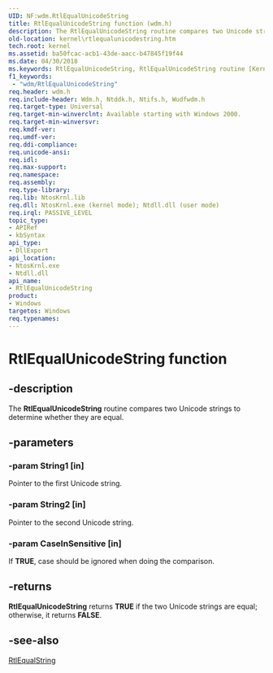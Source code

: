 ```yaml
---
UID: NF:wdm.RtlEqualUnicodeString
title: RtlEqualUnicodeString function (wdm.h)
description: The RtlEqualUnicodeString routine compares two Unicode strings to determine whether they are equal.
old-location: kernel\rtlequalunicodestring.htm
tech.root: kernel
ms.assetid: ba50fcac-acb1-43de-aacc-b47845f19f44
ms.date: 04/30/2018
ms.keywords: RtlEqualUnicodeString, RtlEqualUnicodeString routine [Kernel-Mode Driver Architecture], k109_59d7c507-968a-4cf5-b1f0-91c8cd7ccb64.xml, kernel.rtlequalunicodestring, wdm/RtlEqualUnicodeString
f1_keywords:
 - "wdm/RtlEqualUnicodeString"
req.header: wdm.h
req.include-header: Wdm.h, Ntddk.h, Ntifs.h, Wudfwdm.h
req.target-type: Universal
req.target-min-winverclnt: Available starting with Windows 2000.
req.target-min-winversvr: 
req.kmdf-ver: 
req.umdf-ver: 
req.ddi-compliance: 
req.unicode-ansi: 
req.idl: 
req.max-support: 
req.namespace: 
req.assembly: 
req.type-library: 
req.lib: NtosKrnl.lib
req.dll: NtosKrnl.exe (kernel mode); Ntdll.dll (user mode)
req.irql: PASSIVE_LEVEL
topic_type:
- APIRef
- kbSyntax
api_type:
- DllExport
api_location:
- NtosKrnl.exe
- Ntdll.dll
api_name:
- RtlEqualUnicodeString
product:
- Windows
targetos: Windows
req.typenames: 
---
```


# RtlEqualUnicodeString function


## -description


The <b>RtlEqualUnicodeString</b> routine compares two Unicode strings to determine whether they are equal.


## -parameters




### -param String1 [in]

Pointer to the first Unicode string.


### -param String2 [in]

Pointer to the second Unicode string.


### -param CaseInSensitive [in]

If <b>TRUE</b>, case should be ignored when doing the comparison. 


## -returns



<b>RtlEqualUnicodeString</b> returns <b>TRUE</b> if the two Unicode strings are equal; otherwise, it returns <b>FALSE</b>.




## -see-also




<a href="https://docs.microsoft.com/windows-hardware/drivers/ddi/ntddk/nf-ntddk-rtlequalstring">RtlEqualString</a>
 

 

